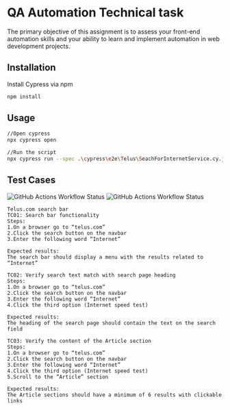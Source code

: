 # QA Automation Technical task

The primary objective of this assignment is to assess your front-end automation skills and your
ability to learn and implement automation in web development projects.

## Installation
Install Cypress via npm

```bash
npm install 
```

## Usage

```bash
//Open cypress
npx cypress open

//Run the script
npx cypress run --spec .\cypress\e2e\Telus\SeachForInternetService.cy.js

```

## Test Cases
![GitHub Actions Workflow Status](https://img.shields.io/github/actions/workflow/status/Ejcanales/cypress-gha-test/actions.yml?logo=githubactions)
![GitHub Actions Workflow Status](https://img.shields.io/github/actions/workflow/status/Ejcanales/cypress-gha-test/cron.yml?logo=githubactions&label=Nightly%20build)

```
Telus.com search bar
TC01: Search bar functionality
Steps:
1.On a browser go to “telus.com” 
2.Click the search button on the navbar
3.Enter the following word “Internet”

Expected results:
The search bar should display a menu with the results related to “Internet”

TC02: Verify search text match with search page heading
Steps:
1.On a browser go to “telus.com” 
2.Click the search button on the navbar
3.Enter the following word “Internet”
4.Click the third option (Internet speed test)

Expected results:
The heading of the search page should contain the text on the search field

TC03: Verify the content of the Article section
Steps:
1.On a browser go to “telus.com” 
2.Click the search button on the navbar
3.Enter the following word “Internet”
4.Click the third option (Internet speed test)
5.Scroll to the “Article” section

Expected results:
The Article sections should have a minimum of 6 results with clickable links

```
